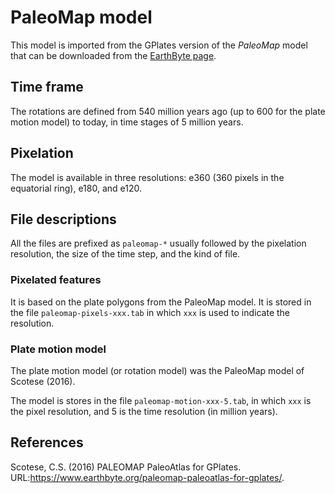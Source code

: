 # PaleoMap model

This model is imported from the GPlates version
of the *PaleoMap* model
that can be downloaded from the [EarthByte page](https://www.earthbyte.org/paleomap-paleoatlas-for-gplates/).

## Time frame

The rotations are defined from 540 million years ago
(up to 600 for the plate motion model)
to today,
in time stages of 5 million years.

## Pixelation

The model is available in three resolutions:
e360 (360 pixels in the equatorial ring),
e180,
and e120.

## File descriptions

All the files are prefixed as `paleomap-*`
usually followed by the pixelation resolution,
the size of the time step,
and the kind of file.

### Pixelated features

It is based on the plate polygons
from the PaleoMap model.
It is stored in the file `paleomap-pixels-xxx.tab`
in which `xxx` is used to indicate the resolution.

### Plate motion model

The plate motion model
(or rotation model)
was the PaleoMap model of Scotese (2016).

The model is stores in the file `paleomap-motion-xxx-5.tab`,
in which `xxx` is the pixel resolution,
and 5 is the time resolution (in million years).

## References

Scotese, C.S.
(2016)
PALEOMAP PaleoAtlas for GPlates.
URL:<https://www.earthbyte.org/paleomap-paleoatlas-for-gplates/>.
